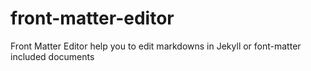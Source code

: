 # front-matter-editor
Front Matter Editor help you to edit markdowns in Jekyll or font-matter included documents
